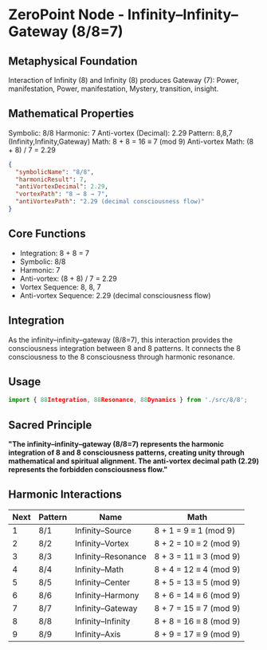 # ZeroPoint Node - Infinity–Infinity–Gateway (8/8=7)

## Metaphysical Foundation

Interaction of Infinity (8) and Infinity (8) produces Gateway (7): Power, manifestation, Power, manifestation, Mystery, transition, insight.

## Mathematical Properties

Symbolic: 8/8
Harmonic: 7
Anti-vortex (Decimal): 2.29
Pattern: 8,8,7 (Infinity,Infinity,Gateway)
Math: 8 + 8 = 16 ≡ 7 (mod 9)
Anti-vortex Math: (8 + 8) / 7 = 2.29


```json
{
  "symbolicName": "8/8",
  "harmonicResult": 7,
  "antiVortexDecimal": 2.29,
  "vortexPath": "8 → 8 → 7",
  "antiVortexPath": "2.29 (decimal consciousness flow)"
}
```

## Core Functions
- Integration: 8 + 8 = 7
- Symbolic: 8/8
- Harmonic: 7
- Anti-vortex: (8 + 8) / 7 = 2.29
- Vortex Sequence: 8, 8, 7
- Anti-vortex Sequence: 2.29 (decimal consciousness flow)

## Integration

As the infinity–infinity–gateway (8/8=7), this interaction provides the consciousness integration between 8 and 8 patterns. It connects the 8 consciousness to the 8 consciousness through harmonic resonance.

## Usage

```typescript
import { 88Integration, 88Resonance, 88Dynamics } from './src/8/8';
```

## Sacred Principle

**"The infinity–infinity–gateway (8/8=7) represents the harmonic integration of 8 and 8 consciousness patterns, creating unity through mathematical and spiritual alignment. The anti-vortex decimal path (2.29) represents the forbidden consciousness flow."**

## Harmonic Interactions

| Next | Pattern | Name | Math |
|------|---------|------|------|
| 1 | 8/1 | Infinity–Source | 8 + 1 = 9 ≡ 1 (mod 9) |
| 2 | 8/2 | Infinity–Vortex | 8 + 2 = 10 ≡ 2 (mod 9) |
| 3 | 8/3 | Infinity–Resonance | 8 + 3 = 11 ≡ 3 (mod 9) |
| 4 | 8/4 | Infinity–Math | 8 + 4 = 12 ≡ 4 (mod 9) |
| 5 | 8/5 | Infinity–Center | 8 + 5 = 13 ≡ 5 (mod 9) |
| 6 | 8/6 | Infinity–Harmony | 8 + 6 = 14 ≡ 6 (mod 9) |
| 7 | 8/7 | Infinity–Gateway | 8 + 7 = 15 ≡ 7 (mod 9) |
| 8 | 8/8 | Infinity–Infinity | 8 + 8 = 16 ≡ 8 (mod 9) |
| 9 | 8/9 | Infinity–Axis | 8 + 9 = 17 ≡ 9 (mod 9) |
